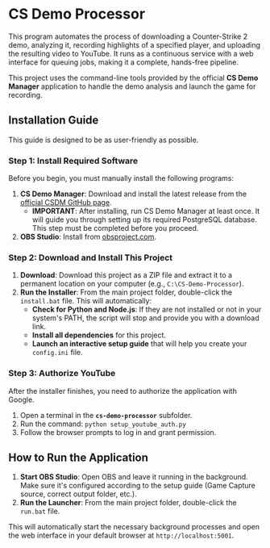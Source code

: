 # CS Demo Processor

This program automates the process of downloading a Counter-Strike 2 demo, analyzing it, recording highlights of a specified player, and uploading the resulting video to YouTube. It runs as a continuous service with a web interface for queuing jobs, making it a complete, hands-free pipeline.

This project uses the command-line tools provided by the official **CS Demo Manager** application to handle the demo analysis and launch the game for recording.

## Installation Guide

This guide is designed to be as user-friendly as possible.

### Step 1: Install Required Software

Before you begin, you must manually install the following programs:

1.  **CS Demo Manager**: Download and install the latest release from the [official CSDM GitHub page](https://github.com/akiver/cs-demo-manager/releases).
    * **IMPORTANT**: After installing, run CS Demo Manager at least once. It will guide you through setting up its required PostgreSQL database. This step must be completed before you proceed.
2.  **OBS Studio**: Install from [obsproject.com](https://obsproject.com/).

### Step 2: Download and Install This Project

1.  **Download**: Download this project as a ZIP file and extract it to a permanent location on your computer (e.g., `C:\CS-Demo-Processor`).
2.  **Run the Installer**: From the main project folder, double-click the `install.bat` file. This will automatically:
    * **Check for Python and Node.js**: If they are not installed or not in your system's PATH, the script will stop and provide you with a download link.
    * **Install all dependencies** for this project.
    * **Launch an interactive setup guide** that will help you create your `config.ini` file.

### Step 3: Authorize YouTube

After the installer finishes, you need to authorize the application with Google.

1.  Open a terminal in the **`cs-demo-processor`** subfolder.
2.  Run the command: `python setup_youtube_auth.py`
3.  Follow the browser prompts to log in and grant permission.

## How to Run the Application

1.  **Start OBS Studio**: Open OBS and leave it running in the background. Make sure it's configured according to the setup guide (Game Capture source, correct output folder, etc.).
2.  **Run the Launcher**: From the main project folder, double-click the `run.bat` file.

This will automatically start the necessary background processes and open the web interface in your default browser at `http://localhost:5001`.